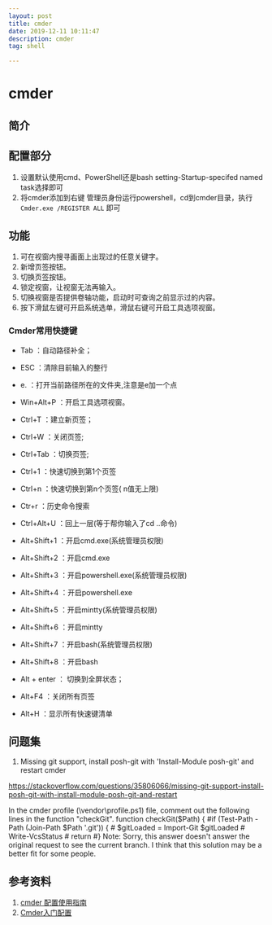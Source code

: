 ```yaml
---
layout: post
title: cmder
date: 2019-12-11 10:11:47
description: cmder
tag: shell

---
```


# cmder

## 简介

## 配置部分

1. 设置默认使用cmd、PowerShell还是bash
setting-Startup-specifed named task选择即可
2. 将cmder添加到右键
管理员身份运行powershell，cd到cmder目录，执行 `Cmder.exe /REGISTER ALL` 即可

## 功能

1. 可在视窗内搜寻画面上出现过的任意关键字。
2. 新增页签按钮。
3. 切换页签按钮。
4. 锁定视窗，让视窗无法再输入。
5. 切换视窗是否提供卷轴功能，启动时可查询之前显示过的内容。
6. 按下滑鼠左键可开启系统选单，滑鼠右键可开启工具选项视窗。

### Cmder常用快捷键

- Tab           ：自动路径补全；
- ESC           ：清除目前输入的整行
- e.            ：打开当前路径所在的文件夹,注意是e加一个点
- Win+Alt+P     ：开启工具选项视窗。

- Ctrl+T        ：建立新页签；
- Ctrl+W        ：关闭页签;
- Ctrl+Tab      ：切换页签;
- Ctrl+1        ：快速切换到第1个页签
- Ctrl+n        ：快速切换到第n个页签( n值无上限)
- Ctr+r         ：历史命令搜索
- Ctrl+Alt+U    ：回上一层(等于帮你输入了cd ..命令)

- Alt+Shift+1   ：开启cmd.exe(系统管理员权限)
- Alt+Shift+2   ：开启cmd.exe
- Alt+Shift+3   ：开启powershell.exe(系统管理员权限)
- Alt+Shift+4   ：开启powershell.exe
- Alt+Shift+5   ：开启mintty(系统管理员权限)
- Alt+Shift+6   ：开启mintty
- Alt+Shift+7   ：开启bash(系统管理员权限)
- Alt+Shift+8   ：开启bash
- Alt + enter   ： 切换到全屏状态；
- Alt+F4        ：关闭所有页签
- Alt+H         ：显示所有快速键清单

## 问题集

1. Missing git support, install posh-git with 'Install-Module posh-git' and restart cmder

<https://stackoverflow.com/questions/35806066/missing-git-support-install-posh-git-with-install-module-posh-git-and-restart>

In the cmder profile (\vendor\profile.ps1) file, comment out the following lines in the function "checkGit".
function checkGit($Path) {
    #if (Test-Path -Path (Join-Path $Path '.git')) {
    #    $gitLoaded = Import-Git $gitLoaded
    #    Write-VcsStatus
    #    return
    #}
Note: Sorry, this answer doesn't answer the original request to see the current branch. I think that this solution may be a better fit for some people.

## 参考资料

1. [cmder 配置使用指南](https://www.jianshu.com/p/979db1a96f6d)
2. [Cmder入门配置](https://www.thisfaner.com/posts/tools/cmder/)

